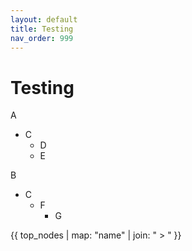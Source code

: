 ```yaml
---
layout: default
title: Testing
nav_order: 999
---
```

# Testing

A
- C
  - D
  - E

B
- C
  - F
    - G

{{ top_nodes | map: "name" | join: " > " }}
